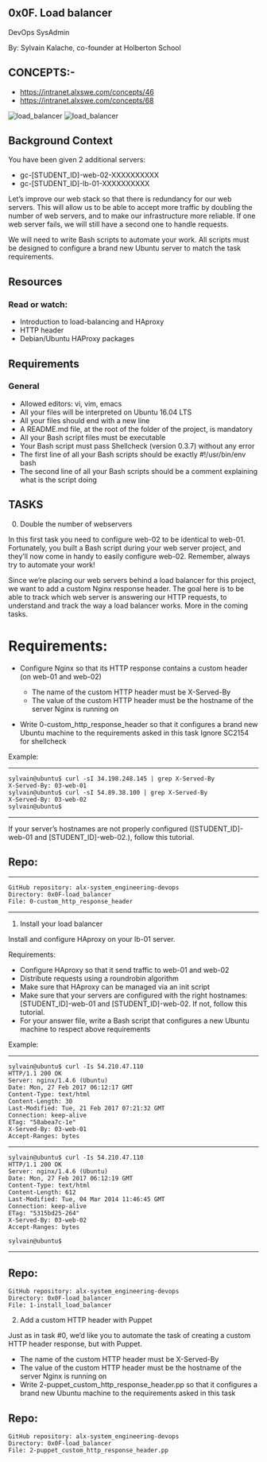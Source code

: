 ## 0x0F. Load balancer

DevOps	SysAdmin

 By: Sylvain Kalache, co-founder at Holberton School

## CONCEPTS:-
+ https://intranet.alxswe.com/concepts/46
+ https://intranet.alxswe.com/concepts/68

![load_balancer](https://static.thegeekstuff.com/wp-content/uploads/2016/01/1-weighted-scheduling-load-balancer.png)
![load_balancer](https://s3.amazonaws.com/intranet-projects-files/holbertonschool-sysadmin_devops/275/qfdked8.png)

## Background Context

You have been given 2 additional servers:

+ gc-[STUDENT_ID]-web-02-XXXXXXXXXX
+ gc-[STUDENT_ID]-lb-01-XXXXXXXXXX


Let’s improve our web stack so that there is redundancy for our web servers. This will allow us to be able to accept more traffic by doubling the number of web servers, and to make our infrastructure more reliable. If one web server fails, we will still have a second one to handle requests.

We will need to write Bash scripts to automate your work. All scripts must be designed to configure a brand new Ubuntu server to match the task requirements.

## Resources

### Read or watch:

+ Introduction to load-balancing and HAproxy
+ HTTP header
+ Debian/Ubuntu HAProxy packages


## Requirements

### General

+ Allowed editors: vi, vim, emacs
+ All your files will be interpreted on Ubuntu 16.04 LTS
+ All your files should end with a new line
+ A README.md file, at the root of the folder of the project, is mandatory
+ All your Bash script files must be executable
+ Your Bash script must pass Shellcheck (version 0.3.7) without any error
+ The first line of all your Bash scripts should be exactly #!/usr/bin/env bash
+ The second line of all your Bash scripts should be a comment explaining what is the script doing


## TASKS

0. Double the number of webservers

In this first task you need to configure web-02 to be identical to web-01. Fortunately, you built a Bash script during your web server project, and they’ll now come in handy to easily configure web-02. Remember, always try to automate your work!

Since we’re placing our web servers behind a load balancer for this project, we want to add a custom Nginx response header. The goal here is to be able to track which web server is answering our HTTP requests, to understand and track the way a load balancer works. More in the coming tasks.

# Requirements:

+ Configure Nginx so that its HTTP response contains a custom header (on web-01 and web-02)
	+ The name of the custom HTTP header must be X-Served-By
	+ The value of the custom HTTP header must be the hostname of the server Nginx is running on

+ Write 0-custom_http_response_header so that it configures a brand new Ubuntu machine to the requirements asked in this task
	Ignore SC2154 for shellcheck

Example:

-------------------------

	sylvain@ubuntu$ curl -sI 34.198.248.145 | grep X-Served-By
	X-Served-By: 03-web-01
	sylvain@ubuntu$ curl -sI 54.89.38.100 | grep X-Served-By
	X-Served-By: 03-web-02
	sylvain@ubuntu$
----------------------------


If your server’s hostnames are not properly configured ([STUDENT_ID]-web-01 and [STUDENT_ID]-web-02.), follow this tutorial.

## Repo:

-------------------------------
	GitHub repository: alx-system_engineering-devops
	Directory: 0x0F-load_balancer
	File: 0-custom_http_response_header
-------------------------------


1. Install your load balancer

Install and configure HAproxy on your lb-01 server.

Requirements:

+ Configure HAproxy so that it send traffic to web-01 and web-02
+ Distribute requests using a roundrobin algorithm
+ Make sure that HAproxy can be managed via an init script
+ Make sure that your servers are configured with the right hostnames: [STUDENT_ID]-web-01 and [STUDENT_ID]-web-02. If not, follow this tutorial.
+ For your answer file, write a Bash script that configures a new Ubuntu machine to respect above requirements


Example:

--------------------------------------
	sylvain@ubuntu$ curl -Is 54.210.47.110
	HTTP/1.1 200 OK
	Server: nginx/1.4.6 (Ubuntu)
	Date: Mon, 27 Feb 2017 06:12:17 GMT
	Content-Type: text/html
	Content-Length: 30
	Last-Modified: Tue, 21 Feb 2017 07:21:32 GMT
	Connection: keep-alive
	ETag: "58abea7c-1e"
	X-Served-By: 03-web-01
	Accept-Ranges: bytes
-----------------------------------------



	sylvain@ubuntu$ curl -Is 54.210.47.110
	HTTP/1.1 200 OK
	Server: nginx/1.4.6 (Ubuntu)
	Date: Mon, 27 Feb 2017 06:12:19 GMT
	Content-Type: text/html
	Content-Length: 612
	Last-Modified: Tue, 04 Mar 2014 11:46:45 GMT
	Connection: keep-alive
	ETag: "5315bd25-264"
	X-Served-By: 03-web-02
	Accept-Ranges: bytes

	sylvain@ubuntu$
-------------------------------------------


## Repo:

	GitHub repository: alx-system_engineering-devops
	Directory: 0x0F-load_balancer
	File: 1-install_load_balancer


2. Add a custom HTTP header with Puppet

Just as in task #0, we’d like you to automate the task of creating a custom HTTP header response, but with Puppet.

+ The name of the custom HTTP header must be X-Served-By
+ The value of the custom HTTP header must be the hostname of the server Nginx is running on
+ Write 2-puppet_custom_http_response_header.pp so that it configures a brand new Ubuntu machine to the requirements asked in this task

## Repo:

	GitHub repository: alx-system_engineering-devops
	Directory: 0x0F-load_balancer
	File: 2-puppet_custom_http_response_header.pp
